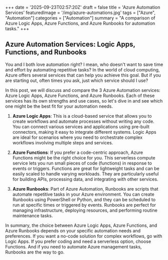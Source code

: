 +++
date = '2025-09-23T02:57:20Z'
draft = false
title = 'Azure Automation Services'
featuredImage = '/img/azure-automations.jpg'
tags = ["Azure", "Automation"]
categories = ["Automation"]
summary = "A comparison of Azure Logic Apps, Azure Functions, and Azure Runbooks for automation tasks."
+++

## Azure Automation Services: Logic Apps, Functions, and Runbooks
You and I both love automation right? I mean, who doesn't want to save time and effort by automating repetitive tasks? In the world of cloud computing, Azure offers several services that can help you achieve this goal. But if you are starting out, often times you ask, just which service should I use?


In this post, we will discuss and compare the 3 Azure Automation services: Azure Logic Apps, Azure Functions, and Azure Runbooks. Each of these services has its own strengths and use cases, so let's dive in and see which one might be the best fit for your automation needs.


1. **Azure Logic Apps**: This is a cloud-based service that allows you to create workflows and automate processes without writing any code. You can connect various services and applications using pre-built connectors, making it easy to integrate different systems. Logic Apps are ideal for scenarios where you need to orchestrate complex workflows involving multiple steps and services.

2. **Azure Functions**: If you prefer a code-centric approach, Azure Functions might be the right choice for you. This serverless compute service lets you run small pieces of code (functions) in response to events or triggers. Functions are great for lightweight tasks and can be easily scaled to handle varying workloads. They are particularly useful for building APIs, processing data, and integrating with other services.

3. **Azure Runbooks**: Part of Azure Automation, Runbooks are scripts that automate repetitive tasks in your Azure environment. You can create Runbooks using PowerShell or Python, and they can be scheduled to run at specific times or triggered by events. Runbooks are perfect for managing infrastructure, deploying resources, and performing routine maintenance tasks.

In summary, the choice between Azure Logic Apps, Azure Functions, and Azure Runbooks depends on your specific automation needs and preferences. If you want a no-code solution for complex workflows, go with Logic Apps. If you prefer coding and need a serverless option, choose Functions. And if you need to automate Azure management tasks, Runbooks are the way to go.
